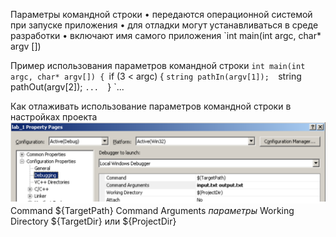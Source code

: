 Параметры командной строки 
• передаются операционной системой при запуске приложения 
• для отладки могут устанавливаться в среде разработки 
• включают имя самого приложения 
`int main(int argc, char* argv [])


Пример использования параметров командной строки
`int main(int argc, char* argv[]) {
  `if (3 < argc) {
    `string pathIn(argv[1]); 
    `string pathOut(argv[2]); 
    `... 
  `}
  `...

Как отлаживать использование параметров командной строки
в настройках проекта
![](comand_log.png)
Command                       ${TargetPath} 
Command Arguments    *параметры*
Working Directory          ${TargetDir} или ${ProjectDir}